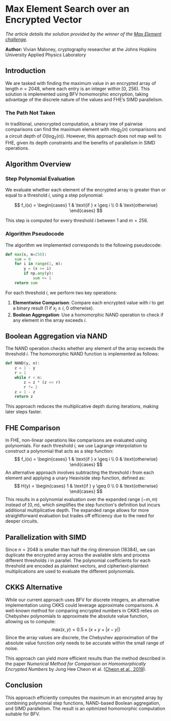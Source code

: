 # Max Element Search over an Encrypted Vector

*The article details the solution provided by the winner of the [Max Element challenge](https://fherma.io/challenges/6661824ecf10b677de4e0cf6/overview).*

**Author:** Vivian Maloney, cryptography researcher at the Johns Hopkins University Applied Physics Laboratory

## Introduction
We are tasked with finding the maximum value in an encrypted array of length $n=2048$, where each entry is an integer within [0, 256). This solution is implemented using BFV homomorphic encryption, taking advantage of the discrete nature of the values and FHE’s SIMD parallelism.

### The Path Not Taken
In traditional, unencrypted computation, a binary tree of pairwise comparisons can find the maximum element with $n \log_2(n)$ comparisons and a circuit depth of $O(\log_2(n))$. However, this approach does not map well to FHE, given its depth constraints and the benefits of parallelism in SIMD operations.


## Algorithm Overview

### Step Polynomial Evaluation
We evaluate whether each element of the encrypted array is greater than or equal to a threshold $i$, using a step polynomial:

$$
f_i(x) = 
    \begin{cases} 
        1 & \text{if } x \geq i \\
        0 & \text{otherwise}
    \end{cases}
$$

This step is computed for every threshold $i$ between 1 and $m = 256$.

### Algorithm Pseudocode
The algorithm we implemented corresponds to the following pseudocode:
```python
def max(x, m=256):
    sum = 0
    for i in range(1, m):
        y = (x >= i)
        if np.any(y):
            sum += 1
    return sum
```
For each threshold $i$, we perform two key operations:
1. **Elementwise Comparison**: Compare each encrypted value with $i$ to get a binary result (1 if $x_j \geq i$, 0 otherwise).
2. **Boolean Aggregation**: Use a homomorphic NAND operation to check if any element in the array exceeds $i$.

## Boolean Aggregation via NAND
The NAND operation checks whether any element of the array exceeds the threshold $i$. The homomorphic NAND function is implemented as follows:
```python
def NAND(y, n):
    z = 1 - y
    r = 1
    while r < n:
        z = z * (z << r)
        r *= 2
    z = 1 - z
    return z
```
This approach reduces the multiplicative depth during iterations, making later steps faster.

## FHE Comparison

In FHE, non-linear operations like comparisons are evaluated using polynomials. For each threshold $i$, we use Lagrange interpolation to construct a polynomial that acts as a step function:
$$
f_i(x) = \begin{cases} 
1 & \text{if } x \geq i \\
0 & \text{otherwise}
\end{cases}
$$
An alternative approach involves subtracting the threshold $i$ from each element and applying a unary Heaviside step function, defined as:
$$
H(y) = \begin{cases} 
1 & \text{if } y \geq 0 \\
0 & \text{otherwise}
\end{cases}
$$
This results in a polynomial evaluation over the expanded range $(-m, m)$ instead of $[0, m)$, which simplifies the step function's definition but incurs additional multiplicative depth. The expanded range allows for more straightforward evaluation but trades off efficiency due to the need for deeper circuits.

## Parallelization with SIMD
Since $n = 2048$ is smaller than half the ring dimension (16384), we can duplicate the encrypted array across the available slots and process different thresholds $i$ in parallel. The polynomial coefficients for each threshold are encoded as plaintext vectors, and ciphertext-plaintext multiplications are used to evaluate the different polynomials.

## CKKS Alternative
While our current approach uses BFV for discrete integers, an alternative implementation using CKKS could leverage approximate comparisons. A well-known method for comparing encrypted numbers in CKKS relies on Chebyshev polynomials to approximate the absolute value function, allowing us to compute:
$$
\text{max}(x, y) = 0.5 \times (x + y + |x - y|)
$$
Since the array values are discrete, the Chebyshev approximation of the absolute value function only needs to be accurate within the small range of noise.

This approach can yield more efficient results than the method described in the paper *Numerical Method for Comparison on Homomorphically Encrypted Numbers* by Jung Hee Cheon et al. ([Cheon et al., 2019](https://eprint.iacr.org/2019/417)).

## Conclusion
This approach efficiently computes the maximum in an encrypted array by combining polynomial step functions, NAND-based Boolean aggregation, and SIMD parallelism. The result is an optimized homomorphic computation suitable for BFV.